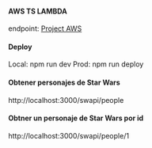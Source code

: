#### AWS TS LAMBDA


endpoint: [Project AWS](https://92v0xgfj1d.execute-api.us-east-1.amazonaws.com/)

#### Deploy
Local: npm run dev
Prod: npm run deploy


#### Obtener personajes de Star Wars
http://localhost:3000/swapi/people
<!-- https://92v0xgfj1d.execute-api.us-east-1.amazonaws.com/swapi/people -->


#### Obtner un personaje de Star Wars  por id
http://localhost:3000/swapi/people/1
<!-- https://92v0xgfj1d.execute-api.us-east-1.amazonaws.com/swapi/people/1 -->